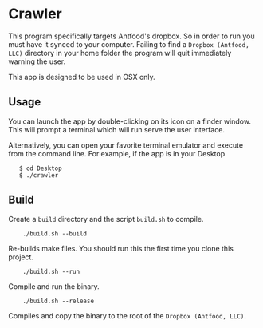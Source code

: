 # Crawler

This program specifically targets Antfood's dropbox. So in order to run you must have it synced to your computer.
Failing to find a `Dropbox (Antfood, LLC)` directory in your home folder the program will quit immediately 
warning the user.

This app is designed to be used in OSX only. 

## Usage
You can launch the app by double-clicking on its icon on a finder window. This will prompt a terminal
which will run serve the user interface.

Alternatively, you can open your favorite terminal emulator and execute from the command line. For example, if the 
app is in your Desktop

       $ cd Desktop
       $ ./crawler

## Build
Create a `build` directory and the script `build.sh` to compile.

        ./build.sh --build 

Re-builds make files. You should run this the first time you clone this project.

        ./build.sh --run 

Compile and run the binary.

        ./build.sh --release

Compiles and copy the binary to the root of the `Dropbox (Antfood, LLC)`.
